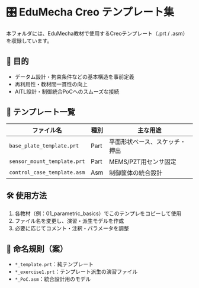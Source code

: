 # 🎛️ EduMecha Creo テンプレート集

本フォルダには、EduMecha教材で使用するCreoテンプレート（.prt / .asm）を収録しています。

## 🔹 目的
- データム設計・拘束条件などの基本構造を事前定義
- 再利用性・教材間一貫性の向上
- AITL設計・制御統合PoCへのスムーズな接続

## 📁 テンプレート一覧

| ファイル名                     | 種別   | 主な用途                     |
|------------------------------|--------|------------------------------|
| `base_plate_template.prt`    | Part   | 平面形状ベース、スケッチ・押出 |
| `sensor_mount_template.prt`  | Part   | MEMS/PZT用センサ固定         |
| `control_case_template.asm`  | Asm    | 制御筐体の統合設計           |

## 🛠️ 使用方法
1. 各教材（例：01_parametric_basics）でこのテンプレをコピーして使用
2. ファイル名を変更し、演習・派生モデルを作成
3. 必要に応じてコメント・注釈・パラメータを調整

## 📌 命名規則（案）
- `*_template.prt`：純テンプレート
- `*_exercise1.prt`：テンプレート派生の演習ファイル
- `*_PoC.asm`：統合設計用のモデル
